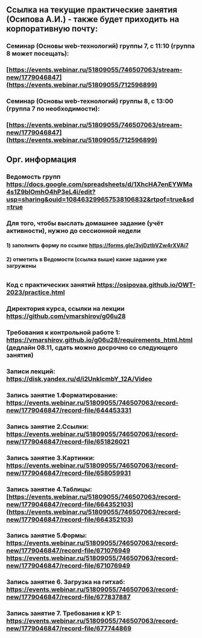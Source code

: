 ## Ссылка на текущие практические занятия (Осипова А.И.) - также будет приходить на корпоративную почту:
### Семинар (Основы web-технологий) группы 7, с 11:10 (группа 8 может посещать):
### [https://events.webinar.ru/51809055/746507063/stream-new/1779046847](https://events.webinar.ru/51809055/712596899)

### Семинар (Основы web-технологий) группы 8, с 13:00 (группа 7 по необходимости):
### [https://events.webinar.ru/51809055/746507063/stream-new/1779046847](https://events.webinar.ru/51809055/712596899)


## Орг. информация
### Ведомость групп https://docs.google.com/spreadsheets/d/1XhcHA7enEYWMa4s1Z9blOmhO4hP3eL4i/edit?usp=sharing&ouid=108463299657538106832&rtpof=true&sd=true 
### Для того, чтобы выслать домашнее задание (учёт активности), нужно до сессионной недели
#### 1) заполнить форму по ссылке https://forms.gle/3vjDztbVZw4rXVAi7 
#### 2) отметить в Ведомости (ссылка выше) какие задание уже загружены
######
### Код с практических занятий https://osipovaa.github.io/OWT-2023/practice.html
### Директория курса, ссылки на лекции https://github.com/vmarshirov/g06u28

### Требования к контрольной работе 1: https://vmarshirov.github.io/g06u28/requirements_html.html (дедлайн 08.11, сдать можно досрочно со следующего занятия)

### Записи лекций: https://disk.yandex.ru/d/i2UnklcmbY_12A/Video
### Запись занятие 1.Форматирование: [https://events.webinar.ru/51809055/746507063/record-new/1779046847/record-file/644453331 ](https://events.webinar.ru/51809055/746507063/record-new/1779046847/record-file/644453331)
### Запись занятие 2.Ссылки: [https://events.webinar.ru/51809055/746507063/record-new/1779046847/record-file/651826021 ](https://events.webinar.ru/51809055/746507063/record-new/1779046847/record-file/651826021)
### Запись занятие 3.Картинки: https://events.webinar.ru/51809055/746507063/record-new/1779046847/record-file/658059931 
### Запись занятие 4.Таблицы: [https://events.webinar.ru/51809055/746507063/record-new/1779046847/record-file/664352103](https://events.webinar.ru/51809055/746507063/record-new/1779046847/record-file/664352103)
### Запись занятие 5.Формы: [https://events.webinar.ru/51809055/746507063/record-new/1779046847/record-file/671076949 ](https://events.webinar.ru/51809055/746507063/record-new/1779046847/record-file/671076949)https://events.webinar.ru/51809055/746507063/record-new/1779046847/record-file/671076949
### Запись занятие 6. Загрузка на гитхаб: https://events.webinar.ru/51809055/746507063/record-new/1779046847/record-file/677837887 
### Запись занятие 7. Требования к КР 1: https://events.webinar.ru/51809055/746507063/record-new/1779046847/record-file/677744869
